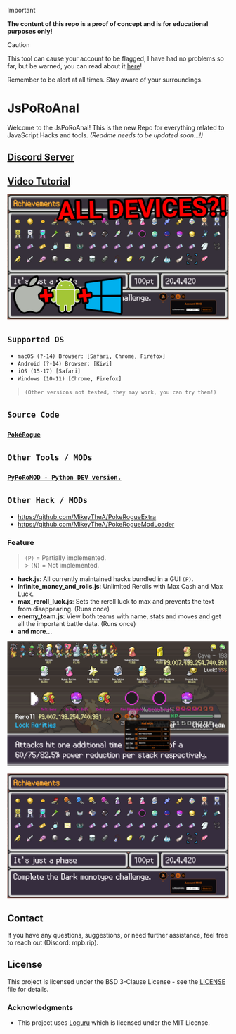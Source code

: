 > [!IMPORTANT]  
> **The content of this repo is a proof of concept and is for educational purposes only!**

> [!CAUTION]
> This tool can cause your account to be flagged, I have had no problems so far, but be warned, you can read about it [here](https://www.reddit.com/r/pokerogue/comments/1d8ldlw/a_cheating_and_account_deletionwipe_followup/)!
>
> Remember to be alert at all times. Stay aware of your surroundings.

# JsPoRoAnal

Welcome to the JsPoRoAnal! This is the new Repo for everything related to JavaScript Hacks and tools. _(Readme needs to be updated soon...!)_

## [Discord Server](https://discord.gg/rsNPUcbrPT)

## [Video Tutorial](https://youtu.be/PAlSXXpj1LQ)

[![Video Tutorial](./resources/thumbnail.png)](https://youtu.be/PAlSXXpj1LQ)

## `Supported OS`
- `macOS (?-14) Browser: [Safari, Chrome, Firefox]`
- `Android (?-14) Browser: [Kiwi]`
- `iOS (15-17) [Safari]`
- `Windows (10-11) [Chrome, Firefox]`
> `(Other versions not tested, they may work, you can try them!)`

## `Source Code`

### [`PokéRogue`](https://github.com/pagefaultgames/pokerogue/tree/main/src)

## `Other Tools / MODs`
### [`PyPoRoMOD - Python DEV version.`](https://github.com/PokeRogueMOD/PyPoRoMOD)

## `Other Hack / MODs`
- https://github.com/MikeyTheA/PokeRogueExtra
- https://github.com/MikeyTheA/PokeRogueModLoader

### Feature

> `(P)` = Partially implemented.<br> > `(N)` = Not implemented.

-   **hack.js**: All currently maintained hacks bundled in a GUI `(P)`.
-   **infinite_money_and_rolls.js**: Unlimited Rerolls with Max Cash and Max Luck.
-   **max_reroll_luck.js**: Sets the reroll luck to max and prevents the text from disappearing. (Runs once)
-   **enemy_team.js**: View both teams with name, stats and moves and get all the important battle data. (Runs once)
-   **and more...**

![NEW GUI ALL ACHIVEMENTS](./resources/roll_hack.png)

![NEW GUI ROLL HACK](./resources/all_achv_hack.png)

## Contact

If you have any questions, suggestions, or need further assistance, feel free to reach out (Discord: mpb.rip).

## License

This project is licensed under the BSD 3-Clause License - see the [LICENSE](LICENSE) file for details.

### Acknowledgments

-   This project uses [Loguru](https://github.com/Delgan/loguru) which is licensed under the MIT License.
